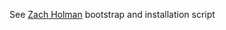 See [Zach Holman](https://github.com/holman/dotfiles/tree/master/script) bootstrap and installation script
